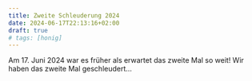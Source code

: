 ```yaml
---
title: Zweite Schleuderung 2024
date: 2024-06-17T22:13:16+02:00
draft: true
# tags: [honig]
---
```


Am 17. Juni 2024 war es früher als erwartet das zweite Mal so weit!
Wir haben das zweite Mal geschleudert…